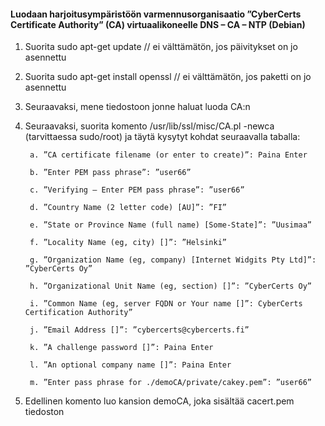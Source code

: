#### Luodaan harjoitusympäristöön varmennusorganisaatio ”CyberCerts Certificate Authority” (CA) virtuaalikoneelle DNS – CA – NTP (Debian)

1. Suorita sudo apt-get update // ei välttämätön, jos päivitykset on jo asennettu

2. Suorita sudo apt-get install openssl // ei välttämätön, jos paketti on jo asennettu

3. Seuraavaksi, mene tiedostoon jonne haluat luoda CA:n

4. Seuraavaksi, suorita komento /usr/lib/ssl/misc/CA.pl -newca (tarvittaessa sudo/root) ja täytä kysytyt kohdat seuraavalla taballa:

        a. ”CA certificate filename (or enter to create)”: Paina Enter

        b. ”Enter PEM pass phrase”: ”user66”

        c. ”Verifying – Enter PEM pass phrase”: ”user66”

        d. ”Country Name (2 letter code) [AU]”: ”FI”

        e. ”State or Province Name (full name) [Some-State]”: ”Uusimaa”

        f. ”Locality Name (eg, city) []”: ”Helsinki”

        g. ”Organization Name (eg, company) [Internet Widgits Pty Ltd]”: ”CyberCerts Oy”

        h. ”Organizational Unit Name (eg, section) []”: ”CyberCerts Oy”

        i. ”Common Name (eg, server FQDN or Your name []”: CyberCerts Certification Authority”

        j. ”Email Address []”: ”cybercerts@cybercerts.fi”

        k. ”A challenge password []”: Paina Enter

        l. ”An optional company name []”: Paina Enter

        m. ”Enter pass phrase for ./demoCA/private/cakey.pem”: ”user66”

5. Edellinen komento luo kansion demoCA, joka sisältää cacert.pem tiedoston
